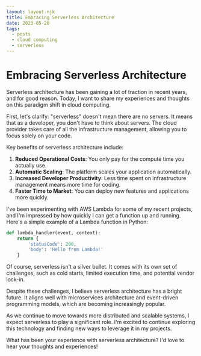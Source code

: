 ```yaml
---
layout: layout.njk
title: Embracing Serverless Architecture
date: 2023-05-20
tags: 
  - posts
  - cloud computing
  - serverless
---
```


# Embracing Serverless Architecture

Serverless architecture has been gaining a lot of traction in recent years, and for good reason. Today, I want to share my experiences and thoughts on this paradigm shift in cloud computing.

First, let's clarify: "serverless" doesn't mean there are no servers. It means that as a developer, you don't have to think about servers. The cloud provider takes care of all the infrastructure management, allowing you to focus solely on your code.

Key benefits of serverless architecture include:

1. **Reduced Operational Costs**: You only pay for the compute time you actually use.
2. **Automatic Scaling**: The platform scales your application automatically.
3. **Increased Developer Productivity**: Less time spent on infrastructure management means more time for coding.
4. **Faster Time to Market**: You can deploy new features and applications more quickly.

I've been experimenting with AWS Lambda for some of my recent projects, and I'm impressed by how quickly I can get a function up and running. Here's a simple example of a Lambda function in Python:

```python
def lambda_handler(event, context):
    return {
        'statusCode': 200,
        'body': 'Hello from Lambda!'
    }
```

Of course, serverless isn't a silver bullet. It comes with its own set of challenges, such as cold starts, limited execution time, and potential vendor lock-in.

Despite these challenges, I believe serverless architecture has a bright future. It aligns well with microservices architecture and event-driven programming models, which are becoming increasingly popular.

As we continue to move towards more distributed and scalable systems, I expect serverless to play a significant role. I'm excited to continue exploring this technology and finding new ways to leverage it in my projects.

What has been your experience with serverless architecture? I'd love to hear your thoughts and experiences!
